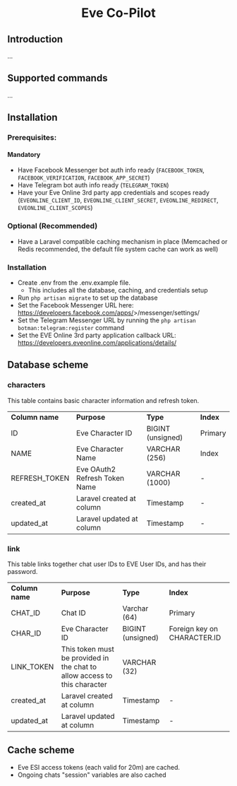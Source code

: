 <!-- <p align="center"><img height="188" width="198" src="#"></p>-->
<h1 align="center">Eve Co-Pilot</h1>

## Introduction

...

## Supported commands

...


## Installation

### Prerequisites:

#### Mandatory
- Have Facebook Messenger bot auth info ready (`FACEBOOK_TOKEN`, `FACEBOOK_VERIFICATION`, `FACEBOOK_APP_SECRET`)
- Have Telegram bot auth info ready (`TELEGRAM_TOKEN`)
- Have your Eve Online 3rd party app credentials and scopes ready (`EVEONLINE_CLIENT_ID`, `EVEONLINE_CLIENT_SECRET`, `EVEONLINE_REDIRECT`, `EVEONLINE_CLIENT_SCOPES`) 

### Optional (Recommended)
- Have a Laravel compatible caching mechanism in place (Memcached or Redis recommended, the default file system cache can work as well)

### Installation

- Create .env from the .env.example file. 
    - This includes all the database, caching, and credentials setup 
- Run `php artisan migrate` to set up the database
- Set the Facebook Messenger URL here: https://developers.facebook.com/apps/<your facebook app id>>/messenger/settings/
- Set the Telegram Messenger URL by running the `php artisan botman:telegram:register` command  
- Set the EVE Online 3rd party application callback URL: https://developers.eveonline.com/applications/details/<your eve online app id>

## Database scheme

### characters
This table contains basic character information and refresh token.
<table>
    <tr>
        <td><b>Column name</b></td>
        <td><b>Purpose</b></td>
        <td><b>Type</b></td>
        <td><b>Index</b></td>
    </tr>
    <tr>
        <td>ID</td>
        <td>Eve Character ID</td>
        <td>BIGINT (unsigned)</td>
        <td>Primary</td>
    </tr>
    <tr>
        <td>NAME</td>
        <td>Eve Character Name</td>
        <td>VARCHAR (256)</td>
        <td>Index</td>
    </tr>
    <tr>
        <td>REFRESH_TOKEN</td>
        <td>Eve OAuth2 Refresh Token Name</td>
        <td>VARCHAR (1000)</td>
        <td>-</td>
    </tr>
    <tr>
        <td>created_at</td>
        <td>Laravel created at column</td>
        <td>Timestamp</td>
        <td>-</td>
    </tr>
    <tr>
        <td>updated_at</td>
        <td>Laravel updated at column</td>
        <td>Timestamp</td>
        <td>-</td>
    </tr>
</table>

### link
This table links together chat user IDs to EVE User IDs, and has their password. 

<table>
    <tr>
        <td><b>Column name</b></td>
        <td><b>Purpose</b></td>
        <td><b>Type</b></td>
        <td><b>Index</b></td>
    </tr>
    <tr>
        <td>CHAT_ID</td>
        <td>Chat ID</td>
        <td>Varchar (64)</td>
        <td>Primary</td>
    </tr>
    <tr>
        <td>CHAR_ID</td>
        <td>Eve Character ID</td>
        <td>BIGINT (unsigned)</td>
        <td>Foreign key on CHARACTER.ID</td>
    </tr>
    <tr>
        <td>LINK_TOKEN</td>
        <td>This token must be provided in the chat to allow access to this character</td>
        <td>VARCHAR (32)</td>
        <td></td>
    </tr>
    <tr>
        <td>created_at</td>
        <td>Laravel created at column</td>
        <td>Timestamp</td>
        <td>-</td>
    </tr>
    <tr>
        <td>updated_at</td>
        <td>Laravel updated at column</td>
        <td>Timestamp</td>
        <td>-</td>
    </tr>
</table>

## Cache scheme
- Eve ESI access tokens (each valid for 20m) are cached.
- Ongoing chats "session" variables are also cached 